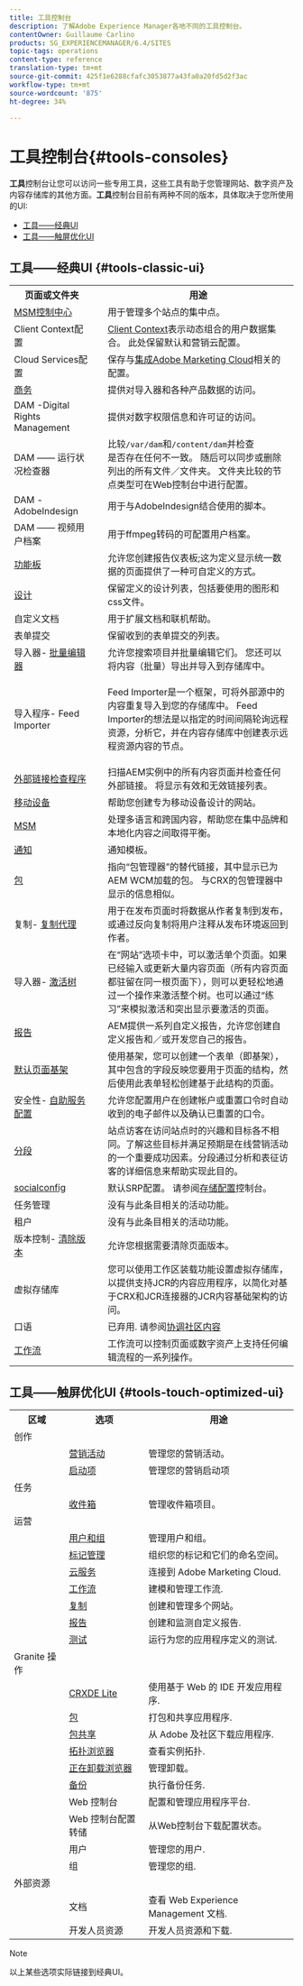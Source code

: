 ```yaml
---
title: 工具控制台
description: 了解Adobe Experience Manager各地不同的工具控制台。
contentOwner: Guillaume Carlino
products: SG_EXPERIENCEMANAGER/6.4/SITES
topic-tags: operations
content-type: reference
translation-type: tm+mt
source-git-commit: 425f1e6288cfafc3053877a43fa0a20fd5d2f3ac
workflow-type: tm+mt
source-wordcount: '875'
ht-degree: 34%

---
```



# 工具控制台{#tools-consoles}

**工具**&#x200B;控制台让您可以访问一些专用工具，这些工具有助于您管理网站、数字资产及内容存储库的其他方面。**工具**&#x200B;控制台目前有两种不同的版本，具体取决于您所使用的UI:

* [工具——经典UI](#tools-classic-ui)
* [工具——触屏优化UI](#tools-touch-optimized-ui)

## 工具——经典UI {#tools-classic-ui}

<table> 
 <tbody> 
  <tr> 
   <th>页面或文件夹</th> 
   <th> </th> 
   <th>用途</th> 
  </tr> 
  <tr> 
   <td><a href="/help/sites-administering/msm.md">MSM控制中心</a></td> 
   <td> </td> 
   <td>用于管理多个站点的集中点。</td> 
  </tr> 
  <tr> 
   <td>Client Context配置<br /> </td> 
   <td> </td> 
   <td><a href="/help/sites-developing/client-context.md">Client Context</a>表示动态组合的用户数据集合。 此处保留默认和营销云配置。<br /> </td> 
  </tr> 
  <tr> 
   <td>Cloud Services配置<br /> </td> 
   <td> </td> 
   <td>保存与<a href="/help/sites-administering/marketing-cloud.md">集成Adobe Marketing Cloud</a>相关的配置。</td> 
  </tr> 
  <tr> 
   <td><a href="/help/sites-administering/ecommerce.md">商务</a></td> 
   <td> </td> 
   <td>提供对导入器和各种产品数据的访问。</td> 
  </tr> 
  <tr> 
   <td>DAM -Digital Rights Management<br /> </td> 
   <td> </td> 
   <td>提供对数字权限信息和许可证的访问。</td> 
  </tr> 
  <tr> 
   <td>DAM —— 运行状况检查器<br /> </td> 
   <td> </td> 
   <td>比较<code>/var/dam</code>和<code>/content/dam</code>并检查<br />是否存在任何不一致。 随后可以同步或删除列出的所有文件／文件夹。 文件夹比较的节点类型可在Web控制台中进行配置。</td> 
  </tr> 
  <tr> 
   <td>DAM -AdobeIndesign<br /> </td> 
   <td> </td> 
   <td>用于与AdobeIndesign结合使用的脚本。</td> 
  </tr> 
  <tr> 
   <td>DAM —— 视频用户档案<br /> </td> 
   <td> </td> 
   <td>用于ffmpeg转码的可配置用户档案。</td> 
  </tr> 
  <tr> 
   <td><a href="/help/sites-administering/dashboards.md">功能板</a></td> 
   <td> </td> 
   <td>允许您创建报告仪表板;这为定义显示统一数据的页面提供了一种可自定义的方式。</td> 
  </tr> 
  <tr> 
   <td><a href="/help/sites-developing/designer.md">设计</a></td> 
   <td> </td> 
   <td>保留定义的设计列表，包括要使用的图形和css文件。</td> 
  </tr> 
  <tr> 
   <td>自定义文档</td> 
   <td> </td> 
   <td>用于扩展文档和联机帮助。</td> 
  </tr> 
  <tr> 
   <td>表单提交</td> 
   <td> </td> 
   <td>保留收到的表单提交的列表。</td> 
  </tr> 
  <tr> 
   <td>导入器- <a href="/help/sites-administering/bulk-editor.md">批量编辑器</a></td> 
   <td> </td> 
   <td>允许您搜索项目并批量编辑它们。 您还可以将内容（批量）导出并导入到存储库中。</td> 
  </tr>
  <tr> 
   <td>导入程序- Feed Importer</td> 
   <td> </td> 
   <td><p>Feed Importer是一个框架，可将外部源中的内容重复导入到您的存储库中。 Feed Importer的想法是以指定的时间间隔轮询远程资源，分析它，并在内容存储库中创建表示远程资源内容的节点。</p> </td> 
  </tr> 
  <tr> 
   <td><a href="/help/sites-administering/external-link-checker.md">外部链接检查程序</a></td> 
   <td> </td> 
   <td>扫描AEM实例中的所有内容页面并检查任何外部链接。 将显示有效和无效链接列表。</td> 
  </tr> 
  <tr> 
   <td><a href="/help/sites-authoring/mobile.md">移动设备</a></td> 
   <td> </td> 
   <td>帮助您创建专为移动设备设计的网站。</td> 
  </tr> 
  <tr> 
   <td><a href="/help/sites-administering/msm.md">MSM</a></td> 
   <td> </td> 
   <td>处理多语言和跨国内容，帮助您在集中品牌和本地化内容之间取得平衡。</td> 
  </tr> 
  <tr> 
   <td><a href="/help/sites-administering/notification.md">通知</a></td> 
   <td> </td> 
   <td>通知模板。</td> 
  </tr> 
  <tr> 
   <td><a href="/help/sites-administering/package-manager.md">包</a></td> 
   <td> </td> 
   <td>指向“包管理器”的替代链接，其中显示已为AEM WCM加载的包。 与CRX的包管理器中显示的信息相似。</td> 
  </tr> 
  <tr> 
   <td>复制- <a href="/help/sites-deploying/configuring.md#replication-reverse-replication-and-replication-agents">复制代理</a></td> 
   <td> </td> 
   <td>用于在发布页面时将数据从作者复制到发布，或通过反向复制将用户注释从发布环境返回到作者。</td> 
  </tr> 
  <tr> 
   <td>导入器- <a href="/help/sites-authoring/publishing-pages.md#publishing-and-unpublishing-a-tree">激活树</a></td> 
   <td> </td> 
   <td>在“网站”选项卡中，可以激活单个页面。如果已经输入或更新大量内容页面（所有内容页面都驻留在同一根页面下），则可以更轻松地通过一个操作来激活整个树。也可以通过“练习”来模拟激活和突出显示要激活的页面。</td> 
  </tr> 
  <tr> 
   <td><a href="/help/sites-administering/reporting.md">报告</a></td> 
   <td> </td> 
   <td>AEM提供一系列自定义报告，允许您创建自定义报告和／或开发您自己的报告。</td> 
  </tr> 
  <tr> 
   <td><a href="/help/sites-authoring/scaffolding.md">默认页面基架</a></td> 
   <td> </td> 
   <td>使用基架，您可以创建一个表单（即基架），其中包含的字段反映您要用于页面的结构，然后使用此表单轻松创建基于此结构的页面。</td> 
  </tr> 
  <tr> 
   <td>安全性- <a href="/help/sites-administering/notification.md">自助服务配置</a> </td> 
   <td> </td> 
   <td>允许您配置用户在创建帐户或重置口令时自动收到的电子邮件以及确认已重置的口令。</td> 
  </tr> 
  <tr> 
   <td><a href="/help/sites-administering/campaign-segmentation.md">分段</a></td> 
   <td> </td> 
   <td>站点访客在访问站点时的兴趣和目标各不相同。了解这些目标并满足预期是在线营销活动的一个重要成功因素。分段通过分析和表征访客的详细信息来帮助实现此目的。<br /> </td> 
  </tr> 
  <tr> 
   <td><a href="/help/communities/working-with-srp.md">socialconfig</a></td> 
   <td> </td> 
   <td>默认SRP配置。 请参阅<a href="/help/communities/srp-config.md">存储配置</a>控制台。</td> 
  </tr> 
  <tr> 
   <td>任务管理</td> 
   <td> </td> 
   <td>没有与此条目相关的活动功能。</td> 
  </tr> 
  <tr> 
   <td>租户</td> 
   <td> </td> 
   <td>没有与此条目相关的活动功能。</td> 
  </tr> 
  <tr> 
   <td>版本控制- <a href="/help/sites-deploying/version-purging.md">清除版本</a></td> 
   <td> </td> 
   <td>允许您根据需要清除页面版本。</td> 
  </tr> 
  <tr> 
   <td>虚拟存储库</td> 
   <td> </td> 
   <td>您可以使用工作区装载功能设置虚拟存储库，以提供支持JCR的内容应用程序，以简化对基于CRX和JCR连接器的JCR内容基础架构的访问。</td> 
  </tr> 
  <tr> 
   <td>口语</td> 
   <td> </td> 
   <td>已弃用. 请参阅<a href="/help/communities/moderate-ugc.md#watchwords">协调社区内容</a></td> 
  </tr> 
  <tr> 
   <td><a href="/help/sites-administering/workflows.md">工作流</a></td> 
   <td> </td> 
   <td>工作流可以控制页面或数字资产上支持任何编辑流程的一系列操作。</td> 
  </tr> 
 </tbody> 
</table>

## 工具——触屏优化UI {#tools-touch-optimized-ui}

<table> 
 <tbody> 
  <tr> 
   <th>区域</th> 
   <th>选项</th> 
   <th>用途</th> 
  </tr> 
  <tr> 
   <td>创作</td> 
   <td> </td> 
   <td> </td> 
  </tr> 
  <tr> 
   <td> </td> 
   <td><a href="/help/sites-classic-ui-authoring/classic-personalization-campaigns.md">营销活动</a></td> 
   <td>管理您的营销活动。</td> 
  </tr> 
  <tr> 
   <td> </td> 
   <td><a href="/help/sites-authoring/launches.md">启动项</a></td> 
   <td>管理您的营销启动项</td> 
  </tr> 
  <tr> 
   <td>任务</td> 
   <td> </td> 
   <td> </td> 
  </tr> 
  <tr> 
   <td> </td> 
   <td><a href="/help/sites-authoring/task-content.md">收件箱</a></td> 
   <td>管理收件箱项目。</td> 
  </tr> 
  <tr> 
   <td>运营</td> 
   <td> </td> 
   <td> </td> 
  </tr> 
  <tr> 
   <td> </td> 
   <td><a href="/help/sites-administering/security.md">用户和组</a></td> 
   <td>管理用户和组。</td> 
  </tr> 
  <tr> 
   <td> </td> 
   <td><a href="/help/sites-authoring/tags.md">标记管理</a></td> 
   <td>组织您的标记和它们的命名空间。</td> 
  </tr> 
  <tr> 
   <td> </td> 
   <td><a href="https://helpx.adobe.com/cloud-manager/using/using-cloud-manager.html">云服务</a></td> 
   <td>连接到 Adobe Marketing Cloud.</td> 
  </tr> 
  <tr> 
   <td> </td> 
   <td><a href="/help/sites-administering/workflows.md">工作流</a></td> 
   <td>建模和管理工作流.</td> 
  </tr> 
  <tr> 
   <td> </td> 
   <td><a href="/help/sites-deploying/replication.md">复制</a></td> 
   <td>创建和管理多个网站。</td> 
  </tr> 
  <tr> 
   <td> </td> 
   <td><a href="/help/sites-administering/reporting.md">报告</a></td> 
   <td>创建和监测自定义报告.<br /> </td> 
  </tr> 
  <tr> 
   <td> </td> 
   <td><a href="/help/sites-developing/hobbes.md">测试</a></td> 
   <td>运行为您的应用程序定义的测试.</td> 
  </tr> 
  <tr> 
   <td>Granite 操作</td> 
   <td> </td> 
   <td> </td> 
  </tr> 
  <tr> 
   <td> </td> 
   <td><a href="/help/sites-developing/developing-with-crxde-lite.md">CRXDE Lite</a></td> 
   <td>使用基于 Web 的 IDE 开发应用程序.</td> 
  </tr> 
  <tr> 
   <td> </td> 
   <td><a href="/help/sites-administering/package-manager.md">包</a></td> 
   <td>打包和共享应用程序.</td> 
  </tr> 
  <tr> 
   <td> </td> 
   <td><a href="/help/sites-administering/package-manager.md#package-share">包共享</a></td> 
   <td>从 Adobe 及社区下载应用程序.<br /> </td> 
  </tr> 
  <tr> 
   <td> </td> 
   <td><a href="/help/sites-deploying/offloading.md#administering-topologies">拓扑浏览器</a></td> 
   <td>查看实例拓扑.</td> 
  </tr> 
  <tr> 
   <td> </td> 
   <td><a href="/help/sites-deploying/offloading.md">正在卸载浏览器</a></td> 
   <td>管理卸载。</td> 
  </tr> 
  <tr> 
   <td> </td> 
   <td><a href="/help/sites-deploying/monitoring-and-maintaining.md#backups">备份</a></td> 
   <td>执行备份任务.</td> 
  </tr> 
  <tr> 
   <td> </td> 
   <td>Web 控制台<br /> </td> 
   <td>配置和管理应用程序平台.</td> 
  </tr> 
  <tr> 
   <td> </td> 
   <td>Web 控制台配置转储<br /> </td> 
   <td>从Web控制台下载配置状态。<br /> </td> 
  </tr> 
  <tr> 
   <td> </td> 
   <td>用户</td> 
   <td>管理您的用户.</td> 
  </tr> 
  <tr> 
   <td> </td> 
   <td>组</td> 
   <td>管理您的组.</td> 
  </tr> 
  <tr> 
   <td>外部资源<br /> </td> 
   <td> </td> 
   <td> </td> 
  </tr> 
  <tr> 
   <td> </td> 
   <td>文档</td> 
   <td>查看 Web Experience Management 文档.<br /> </td> 
  </tr> 
  <tr> 
   <td> </td> 
   <td>开发人员资源</td> 
   <td>开发人员资源和下载.</td> 
  </tr> 
 </tbody> 
</table>

>[!NOTE]
>
>以上某些选项实际链接到经典UI。

